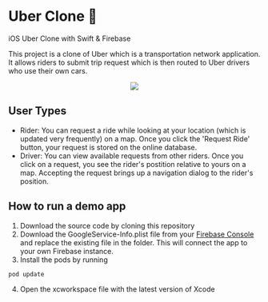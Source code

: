 # Uber Clone 🚕
iOS Uber Clone with Swift &amp; Firebase

<p>
 This project is a clone of Uber which is a transportation network application. It allows riders to submit trip request which is then routed to Uber drivers who use their own cars.
</p>

<center>
  <img src="https://user-images.githubusercontent.com/50784573/105034607-11cdd700-5a9d-11eb-9193-716f06837119.jpg"/>
</center>

## User Types

- Rider: You can request a ride while looking at your location (which is updated very frequently) on a map. Once you click the 'Request Ride' button, your request is stored on the online database.
- Driver: You can view available requests from other riders. Once you click on a request, you see the rider's postition relative to yours on a map. Accepting the request brings up a navigation dialog to the rider's position.

## How to run a demo app

1. Download the source code by cloning this repository
2. Download the GoogleService-Info.plist file from your <a href="https://console.firebase.google.com">Firebase Console</a> and replace the existing file in the folder. This will connect the app to your own Firebase instance.
3. Install the pods by running

```
pod update
```

4. Open the xcworkspace file with the latest version of Xcode
